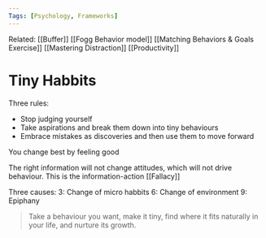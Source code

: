 ```yaml
---
Tags: [Psychology, Frameworks]
---
```

Related: [[Buffer]] [[Fogg Behavior model]] [[Matching Behaviors & Goals Exercise]] [[Mastering Distraction]] [[Productivity]]

# Tiny Habbits

Three rules:
- Stop judging yourself
- Take aspirations and break them down into tiny behaviours
- Embrace mistakes as discoveries and then use them to move forward

You change best by feeling good

The right information will not change attitudes, which will not drive behaviour. This is the information-action [[Fallacy]]

Three causes:
3: Change of micro habbits
6: Change of environment
9: Epiphany

> Take a behaviour you want, make it tiny, find where it fits naturally in your life, and nurture its growth.

